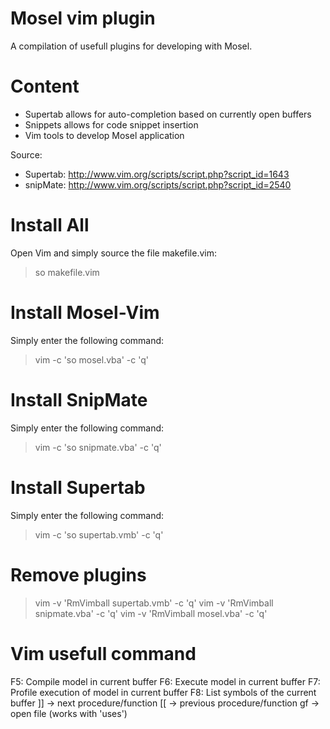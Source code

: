 Mosel vim plugin
================

A compilation of usefull plugins for developing with
Mosel.

Content
=======
* Supertab allows for auto-completion based on currently open buffers
* Snippets allows for code snippet insertion
* Vim tools to develop Mosel application

Source:
* Supertab: http://www.vim.org/scripts/script.php?script_id=1643
* snipMate: http://www.vim.org/scripts/script.php?script_id=2540

Install All
===========
Open Vim and simply source the file makefile.vim:
> so makefile.vim

Install Mosel-Vim
=================
Simply enter the following command:
> vim -c 'so mosel.vba' -c 'q'

Install SnipMate
================
Simply enter the following command:
> vim -c 'so snipmate.vba' -c 'q'

Install Supertab
================
Simply enter the following command:
> vim -c 'so supertab.vmb' -c 'q'

Remove plugins
==============
> vim -v 'RmVimball supertab.vmb' -c 'q'
> vim -v 'RmVimball snipmate.vba' -c 'q'
> vim -v 'RmVimball mosel.vba' -c 'q'

Vim usefull command
===================
F5: Compile model in current buffer
F6: Execute model in current buffer
F7: Profile execution of model in current buffer
F8: List symbols of the current buffer
]] -> next procedure/function
[[ -> previous procedure/function
gf -> open file (works with 'uses')

